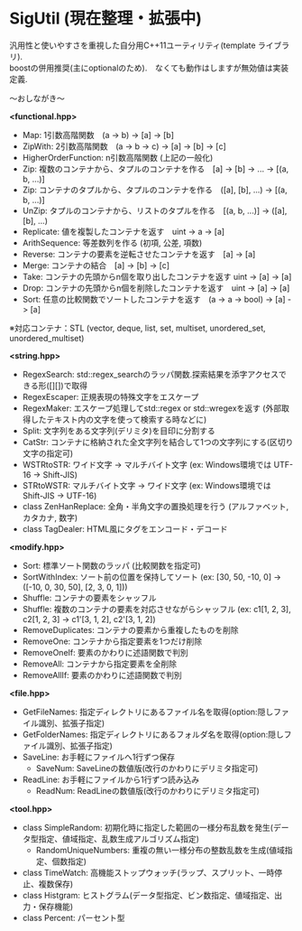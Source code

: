 SigUtil (現在整理・拡張中)
=======
汎用性と使いやすさを重視した自分用C++11ユーティリティ(template ライブラリ).   
boostの併用推奨(主にoptionalのため).　なくても動作はしますが無効値は実装定義.

～おしながき～ 

**\<functional.hpp>**
* Map: 1引数高階関数　(a -> b) -> [a] -> [b]
* ZipWith: 2引数高階関数　(a -> b -> c) -> [a] -> [b] -> [c]
* HigherOrderFunction: n引数高階関数 (上記の一般化)
* Zip: 複数のコンテナから、タプルのコンテナを作る　[a] -> [b] -> ... -> [(a, b, ...)]
* Zip: コンテナのタプルから、タプルのコンテナを作る　([a], [b], ...) -> [(a, b, ...)]
* UnZip: タプルのコンテナから、リストのタプルを作る　[(a, b, ...)] -> ([a], [b], ...)
* Replicate: 値を複製したコンテナを返す　uint -> a -> [a]
* ArithSequence: 等差数列を作る (初項, 公差, 項数)
* Reverse: コンテナの要素を逆転させたコンテナを返す　[a] -> [a]
* Merge: コンテナの結合　[a] -> [b] -> [c]
* Take: コンテナの先頭からn個を取り出したコンテナを返す uint -> [a] -> [a]
* Drop: コンテナの先頭からn個を削除したコンテナを返す　uint -> [a] -> [a]
* Sort: 任意の比較関数でソートしたコンテナを返す　(a -> a -> bool) -> [a] -> [a]

※対応コンテナ：STL (vector, deque, list, set, multiset, unordered\_set, unordered\_multiset)

**\<string.hpp>** 
* RegexSearch: std::regex_searchのラッパ関数.探索結果を添字アクセスできる形([][])で取得
 * RegexEscaper: 正規表現の特殊文字をエスケープ
 * RegexMaker: エスケープ処理してstd::regex or std::wregexを返す (外部取得したテキスト内の文字を使って検索する時などに)
* Split: 文字列をある文字列(デリミタ)を目印に分割する
* CatStr: コンテナに格納された全文字列を結合して1つの文字列にする(区切り文字の指定可)
* WSTRtoSTR: ワイド文字 -> マルチバイト文字 (ex: Windows環境では UTF-16 -> Shift-JIS)
* STRtoWSTR: マルチバイト文字 -> ワイド文字 (ex: Windows環境では Shift-JIS -> UTF-16)
* class ZenHanReplace: 全角・半角文字の置換処理を行う (アルファベット, カタカナ, 数字)
* class TagDealer: HTML風にタグをエンコード・デコード

**\<modify.hpp>**
* Sort: 標準ソート関数のラッパ (比較関数を指定可)
* SortWithIndex: ソート前の位置を保持してソート (ex: [30, 50, -10, 0] -> ([-10, 0, 30, 50], [2, 3, 0, 1]))
* Shuffle: コンテナの要素をシャッフル
* Shuffle: 複数のコンテナの要素を対応させながらシャッフル (ex: c1[1, 2, 3], c2[1, 2, 3] -> c1'[3, 1, 2], c2'[3, 1, 2])
* RemoveDuplicates: コンテナの要素から重複したものを削除
* RemoveOne: コンテナから指定要素を1つだけ削除
 * RemoveOneIf: 要素のかわりに述語関数で判別
* RemoveAll: コンテナから指定要素を全削除
 * RemoveAllIf: 要素のかわりに述語関数で判別

**\<file.hpp>**
* GetFileNames: 指定ディレクトリにあるファイル名を取得(option:隠しファイル識別、拡張子指定)
* GetFolderNames: 指定ディレクトリにあるフォルダ名を取得(option:隠しファイル識別、拡張子指定)
* SaveLine: お手軽にファイルへ1行ずつ保存 
  * SaveNum: SaveLineの数値版(改行のかわりにデリミタ指定可)
* ReadLine: お手軽にファイルから1行ずつ読み込み
  * ReadNum: ReadLineの数値版(改行のかわりにデリミタ指定可)

**\<tool.hpp>** 
* class SimpleRandom: 初期化時に指定した範囲の一様分布乱数を発生(データ型指定、値域指定、乱数生成アルゴリズム指定)
  * RandomUniqueNumbers: 重複の無い一様分布の整数乱数を生成(値域指定、個数指定)
* class TimeWatch: 高機能ストップウォッチ(ラップ、スプリット、一時停止、複数保存)
* class Histgram: ヒストグラム(データ型指定、ビン数指定、値域指定、出力・保存機能)
* class Percent: パーセント型

